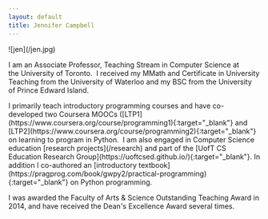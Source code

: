 ```yaml
---
layout: default
title: Jennifer Campbell
---
```



<div class="grid">
<div class="unit one-third">
![jen](/jen.jpg)
</div>

<div class="unit two-thirds" left-padding="10px">
<div class="lead pretty-links">
<p font="small">
I am an Associate Professor, Teaching Stream in Computer Science at the University of Toronto.  I received my MMath and Certificate in University Teaching from the University of Waterloo and my BSC from the University of Prince Edward Island.  
</p>
<p>
I primarily teach introductory programming courses and have co-developed two Coursera MOOCs ([LTP1](https://www.coursera.org/course/programming1){:target="_blank"} and [LTP2](https://www.coursera.org/course/programming2){:target="_blank"} on learning to program in Python.  I am also engaged in Computer Science education [research projects](/research) and part of the [UofT CS Education Research Group](https://uoftcsed.github.io/){:target="_blank"}.  In addition I co-authored an [introductory textbook](https://pragprog.com/book/gwpy2/practical-programming){:target="_blank"} on Python programming.
</p>
<p>
I was awarded the Faculty of Arts &amp; Science Outstanding Teaching Award in 2014, and have received the Dean's Excellence Award several times.
</p>
</div>
</div>
</div>
